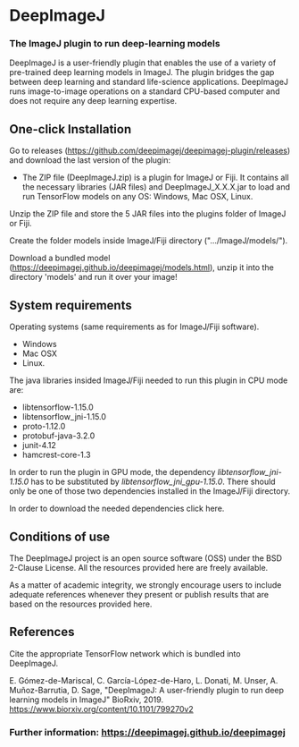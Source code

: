 ﻿# DeepImageJ

### The ImageJ plugin to run deep-learning models

DeepImageJ is a user-friendly plugin that enables the use of a variety of pre-trained deep learning models in ImageJ. The plugin bridges the gap between deep learning and standard life-science applications. DeepImageJ runs image-to-image operations on a standard CPU-based computer and does not require any deep learning expertise.

## One-click Installation
Go to releases (https://github.com/deepimagej/deepimagej-plugin/releases) and download the last version of the plugin: 

- The ZIP file (DeepImageJ.zip) is a plugin for ImageJ or Fiji. It contains all the necessary libraries (JAR files) and DeepImageJ_X.X.X.jar to load and run TensorFlow models on any OS: Windows, Mac OSX, Linux.

Unzip the ZIP file and store the 5 JAR files into the plugins folder of ImageJ or Fiji.

Create the folder models inside ImageJ/Fiji directory (".../ImageJ/models/").

Download a bundled model (https://deepimagej.github.io/deepimagej/models.html), unzip it into the directory 'models' and run it over your image!

## System requirements
Operating systems (same requirements as for ImageJ/Fiji software).
* Windows
* Mac OSX
* Linux.

The java libraries insided ImageJ/Fiji needed to run this plugin in CPU mode are:
* libtensorflow-1.15.0
* libtensorflow_jni-1.15.0
* proto-1.12.0
* protobuf-java-3.2.0
* junit-4.12
* hamcrest-core-1.3

In order to run the plugin in GPU mode, the dependency *libtensorflow_jni-1.15.0* has to be substituted by *libtensorflow_jni_gpu-1.15.0*. There should only be one of those two dependencies installed in the ImageJ/Fiji directory.

In order to download the needed dependencies click here.

## Conditions of use
The DeepImageJ project is an open source software (OSS) under the BSD 2-Clause License. All the resources provided here are freely available. 

As a matter of academic integrity, we strongly encourage users to include adequate references whenever they present or publish results that are based on the resources provided here. 

## References
Cite the appropriate TensorFlow network which is bundled into DeepImageJ.

E. Gómez-de-Mariscal, C. García-López-de-Haro, L. Donati, M. Unser, A. Muñoz-Barrutia, D. Sage, "DeepImageJ: A user-friendly plugin to run deep learning models in ImageJ" BioRxiv, 2019.
https://www.biorxiv.org/content/10.1101/799270v2

### Further information: https://deepimagej.github.io/deepimagej
